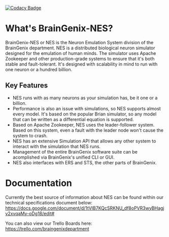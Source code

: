 [![Codacy Badge](https://app.codacy.com/project/badge/Grade/64207ebc26b34f24b1ad39ad43df315d)](https://www.codacy.com/gh/carboncopies/BrainGenix-NES/dashboard?utm_source=github.com&amp;utm_medium=referral&amp;utm_content=carboncopies/BrainGenix-NES&amp;utm_campaign=Badge_Grade)
# What's BrainGenix-NES?

BrainGenix-NES or NES is the Neuron Emulation System division of the BrainGenix department. NES is a distributed biological neuron simulator designed for the emulation of human minds. The simulator uses Apache Zookeeper and other production-grade systems to ensure that it's both stable and fault-tolerant. It's designed with scalability in mind to run with one neuron or a hundred billion.

## Key Features
 - NES runs with as many neurons as your simulation has, be it one or a billion.
 - Performance is also an issue with simulations, so NES supports almost every model. It's based on the popular Brian simulator, so any model that can be written as a differential equation is supported.
 - Based on Apache Zookeeper, NES uses the leader-follower system. Based on this system, even a fault with the leader node won't cause the system to crash.
 - NES has an extensive Simulation API that allows any other system to interact with the simulation that NES runs.
 - Management of the entire BrainGenix software suite can be acomplished via BrainGenix's unified CLI or GUI.
 - NES also interfaces with ERS and STS, the other parts of BrainGenix.
 
# Documentation
Currently the best source of information about NES can be found within our technical specifications document below:
https://docs.google.com/document/d/1tVIB7KQcSRKNU_df8oPVR3wyBHagjv2xvqaMy-oDg18/edit#

You can also view our Trello Boards here: https://trello.com/braingenixdepartment


